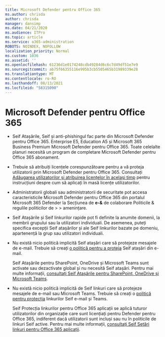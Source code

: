```yaml
---
title: Microsoft Defender pentru Office 365
ms.author: chrisda
author: chrisda
manager: dansimp
ms.date: 04/21/2020
ms.audience: ITPro
ms.topic: article
ms.service: o365-administration
ROBOTS: NOINDEX, NOFOLLOW
localization_priority: Normal
ms.custom: 1036
ms.assetid: ''
ms.openlocfilehash: 61236d1e0174248cdb49284d6c6c7d49df51e7e9
ms.sourcegitcommit: ab75f66355116e995b3cb5505465b31989339e28
ms.translationtype: MT
ms.contentlocale: ro-RO
ms.lasthandoff: 08/13/2021
ms.locfileid: "58315090"
---
```

# <a name="microsoft-defender-for-office-365"></a>Microsoft Defender pentru Office 365

- Seif Atașările, Seif și anti-phishingul fac parte din Microsoft Defender pentru Office 365. Enterprise E5, Education A5 și Microsoft 365 Business Premium Microsoft Defender pentru Office 365. Toate celelalte planuri necesită un program de completare Microsoft Defender pentru Office 365 abonament.

- Trebuie să atribuiți licențele corespunzătoare pentru a vă proteja utilizatorii prin Microsoft Defender pentru Office 365. Consultați [Adăugarea utilizatorilor și atribuirea licențelor în același timp](https://docs.microsoft.com/microsoft-365/admin/add-users/add-users) pentru instrucțiuni despre cum să aplicați în masă licențe utilizatorilor.

- Administratorii globali sau administratorii de securitate pot accesa caracteristicile Microsoft Defender pentru Office 365 din portalul Microsoft 365 Defender la Secțiunea de **e-&** de colaborare Politicile & regulile politicilor de \>  \> amenințare.

- Seif Atașările și Seif linkurilor rapide pot fi definite la anumite domenii, la membrii grupului sau la utilizatori individuali. De asemenea, puteți specifica excepții Seif atașărilor și ale Seif linkurilor bazate pe domeniu, apartenență la grup sau utilizatori individuali.

- Nu există nicio politică implicită Seif atașări care să protejeze mesajele de e-mail. Trebuie să creați [o politică pentru a proteja](https://docs.microsoft.com/microsoft-365/security/office-365-security/set-up-safe-attachments-policies) Seif atașări din e-mail.

  Seif Atașările pentru SharePoint, OneDrive și Microsoft Teams sunt activate sau dezactivate global și nu necesită Seif atașări. Pentru mai multe informații, [consultați Seif Atașările pentru SharePoint, OneDrive și Microsoft Teams](https://docs.microsoft.com/microsoft-365/security/office-365-security/mdo-for-spo-odb-and-teams).

- Nu există nicio politică implicită de Seif linkuri care să protejeze mesajele de e-mail sau Microsoft Teams. Trebuie să creați o [politică pentru protecția](https://docs.microsoft.com/microsoft-365/security/office-365-security/set-up-safe-links-policies) linkurilor Seif e-mail și Teams.

  Seif Protecția linkurilor pentru Office 365 aplicații se aplică tuturor utilizatorilor din organizație care sunt licențiați pentru Defender pentru Office 365, indiferent dacă utilizatorii sunt incluși sau nu în politicile de linkuri Seif active. Pentru mai multe informații, [consultați Seif Setări linkuri pentru Office 365 aplicații](https://docs.microsoft.com/microsoft-365/security/office-365-security/safe-links#safe-links-settings-for-office-365-apps).
